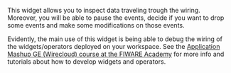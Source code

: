 This widget allows you to inspect data traveling trough the wiring. Moreover,
you will be able to pause the events, decide if you want to drop some events and
make some modifications on those events.

Evidently, the main use of this widget is being able to debug the wiring of the
widgets/operators deployed on your workspace. See the [Application Mashup GE
(Wirecloud) course at the FIWARE Academy][wirecloud-course] for more info and
tutorials about how to develop widgets and operators.

[wirecloud-course]: https://edu.fiware.org/course/view.php?id=53
